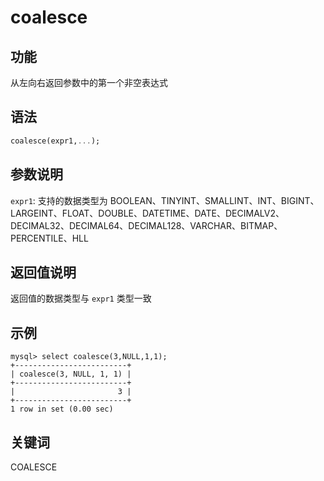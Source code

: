 # coalesce

## 功能

从左向右返回参数中的第一个非空表达式

## 语法

```Haskell
coalesce(expr1,...);
```

## 参数说明

`expr1`: 支持的数据类型为 BOOLEAN、TINYINT、SMALLINT、INT、BIGINT、LARGEINT、FLOAT、DOUBLE、DATETIME、DATE、DECIMALV2、DECIMAL32、DECIMAL64、DECIMAL128、VARCHAR、BITMAP、PERCENTILE、HLL

## 返回值说明

返回值的数据类型与 `expr1` 类型一致

## 示例

```Plain Text
mysql> select coalesce(3,NULL,1,1);
+-------------------------+
| coalesce(3, NULL, 1, 1) |
+-------------------------+
|                       3 |
+-------------------------+
1 row in set (0.00 sec)
```

## 关键词

COALESCE
